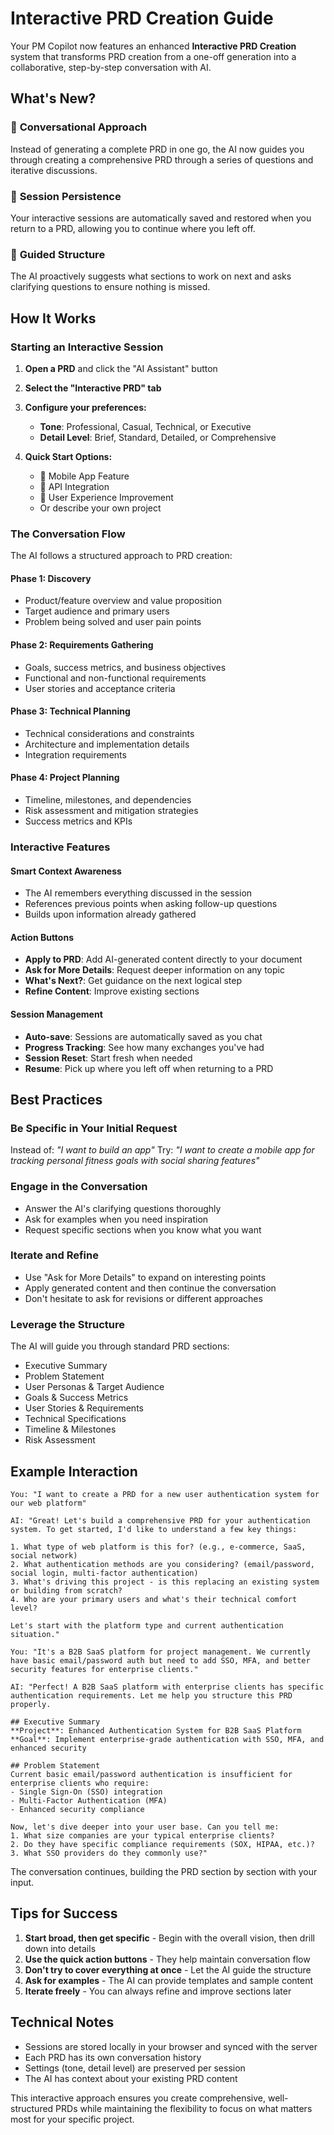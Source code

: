 # Interactive PRD Creation Guide

Your PM Copilot now features an enhanced **Interactive PRD Creation** system that transforms PRD creation from a one-off generation into a collaborative, step-by-step conversation with AI.

## What's New?

### 🔄 **Conversational Approach**
Instead of generating a complete PRD in one go, the AI now guides you through creating a comprehensive PRD through a series of questions and iterative discussions.

### 💾 **Session Persistence**
Your interactive sessions are automatically saved and restored when you return to a PRD, allowing you to continue where you left off.

### 🎯 **Guided Structure**
The AI proactively suggests what sections to work on next and asks clarifying questions to ensure nothing is missed.

## How It Works

### Starting an Interactive Session

1. **Open a PRD** and click the "AI Assistant" button
2. **Select the "Interactive PRD" tab**
3. **Configure your preferences:**
   - **Tone**: Professional, Casual, Technical, or Executive
   - **Detail Level**: Brief, Standard, Detailed, or Comprehensive

4. **Quick Start Options:**
   - 📱 Mobile App Feature
   - 🔌 API Integration  
   - 🚀 User Experience Improvement
   - Or describe your own project

### The Conversation Flow

The AI follows a structured approach to PRD creation:

#### **Phase 1: Discovery**
- Product/feature overview and value proposition
- Target audience and primary users
- Problem being solved and user pain points

#### **Phase 2: Requirements Gathering**
- Goals, success metrics, and business objectives
- Functional and non-functional requirements
- User stories and acceptance criteria

#### **Phase 3: Technical Planning**
- Technical considerations and constraints
- Architecture and implementation details
- Integration requirements

#### **Phase 4: Project Planning**
- Timeline, milestones, and dependencies
- Risk assessment and mitigation strategies
- Success metrics and KPIs

### Interactive Features

#### **Smart Context Awareness**
- The AI remembers everything discussed in the session
- References previous points when asking follow-up questions
- Builds upon information already gathered

#### **Action Buttons**
- **Apply to PRD**: Add AI-generated content directly to your document
- **Ask for More Details**: Request deeper information on any topic
- **What's Next?**: Get guidance on the next logical step
- **Refine Content**: Improve existing sections

#### **Session Management**
- **Auto-save**: Sessions are automatically saved as you chat
- **Progress Tracking**: See how many exchanges you've had
- **Session Reset**: Start fresh when needed
- **Resume**: Pick up where you left off when returning to a PRD

## Best Practices

### **Be Specific in Your Initial Request**
Instead of: *"I want to build an app"*
Try: *"I want to create a mobile app for tracking personal fitness goals with social sharing features"*

### **Engage in the Conversation**
- Answer the AI's clarifying questions thoroughly
- Ask for examples when you need inspiration
- Request specific sections when you know what you want

### **Iterate and Refine**
- Use "Ask for More Details" to expand on interesting points
- Apply generated content and then continue the conversation
- Don't hesitate to ask for revisions or different approaches

### **Leverage the Structure**
The AI will guide you through standard PRD sections:
- Executive Summary
- Problem Statement
- User Personas & Target Audience
- Goals & Success Metrics
- User Stories & Requirements
- Technical Specifications
- Timeline & Milestones
- Risk Assessment

## Example Interaction

```
You: "I want to create a PRD for a new user authentication system for our web platform"

AI: "Great! Let's build a comprehensive PRD for your authentication system. To get started, I'd like to understand a few key things:

1. What type of web platform is this for? (e.g., e-commerce, SaaS, social network)
2. What authentication methods are you considering? (email/password, social login, multi-factor authentication)
3. What's driving this project - is this replacing an existing system or building from scratch?
4. Who are your primary users and what's their technical comfort level?

Let's start with the platform type and current authentication situation."

You: "It's a B2B SaaS platform for project management. We currently have basic email/password auth but need to add SSO, MFA, and better security features for enterprise clients."

AI: "Perfect! A B2B SaaS platform with enterprise clients has specific authentication requirements. Let me help you structure this PRD properly.

## Executive Summary
**Project**: Enhanced Authentication System for B2B SaaS Platform
**Goal**: Implement enterprise-grade authentication with SSO, MFA, and enhanced security

## Problem Statement
Current basic email/password authentication is insufficient for enterprise clients who require:
- Single Sign-On (SSO) integration
- Multi-Factor Authentication (MFA)
- Enhanced security compliance

Now, let's dive deeper into your user base. Can you tell me:
1. What size companies are your typical enterprise clients?
2. Do they have specific compliance requirements (SOX, HIPAA, etc.)?
3. What SSO providers do they commonly use?"
```

The conversation continues, building the PRD section by section with your input.

## Tips for Success

1. **Start broad, then get specific** - Begin with the overall vision, then drill down into details
2. **Use the quick action buttons** - They help maintain conversation flow
3. **Don't try to cover everything at once** - Let the AI guide the structure
4. **Ask for examples** - The AI can provide templates and sample content
5. **Iterate freely** - You can always refine and improve sections later

## Technical Notes

- Sessions are stored locally in your browser and synced with the server
- Each PRD has its own conversation history
- Settings (tone, detail level) are preserved per session
- The AI has context about your existing PRD content

This interactive approach ensures you create comprehensive, well-structured PRDs while maintaining the flexibility to focus on what matters most for your specific project.

